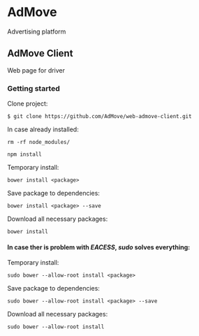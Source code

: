 # AdMove

Advertising platform

## AdMove Client

Web page for driver 

### Getting started

Clone project:

    $ git clone https://github.com/AdMove/web-admove-client.git

In case already installed:

`rm -rf node_modules/`

`npm install`

Temporary install:

`bower install <package>`

Save package to dependencies:

`bower install <package> --save`

Download all necessary packages:

`bower install`

#### In case ther is problem with **_EACESS_**, **_sudo_** solves everything:

Temporary install:

`sudo bower --allow-root install <package>`

Save package to dependencies:

`sudo bower --allow-root install <package> --save`

Download all necessary packages:

`sudo bower --allow-root install`